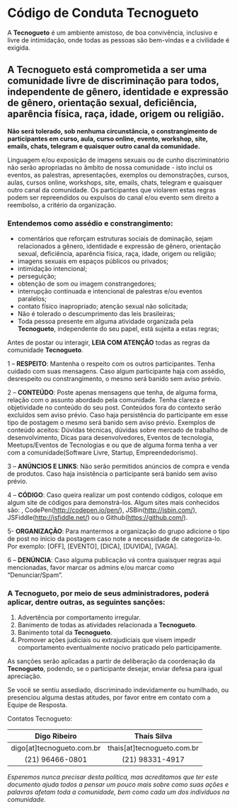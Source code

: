 # Código de Conduta Tecnogueto
A **Tecnogueto** é um ambiente amistoso, de boa convivência, inclusivo e livre de intimidação, onde todas as pessoas são bem-vindas e a civilidade é exigida.

## A **Tecnogueto** está comprometida a ser uma comunidade livre de discriminação para todos, independente de gênero, identidade e expressão de gênero, orientação sexual, deficiência, aparência física, raça, idade, origem ou religião.

**Não será tolerado, sob nenhuma circunstância, o constrangimento de participantes em curso, aula, curso online, evento, workshop, site, emails, chats, telegram e quaisquer outro canal da comunidade.**

Linguagem e/ou exposição de imagens sexuais ou de cunho discriminatório não serão apropriadas no âmbito de nossa comunidade - isto inclui os eventos, as palestras, apresentações, exemplos ou demonstrações, cursos, aulas, cursos online, workshops, site, emails, chats, telegram e quaisquer outro canal da comunidade.
Os participantes que violarem estas regras podem ser repreendidos ou expulsos do canal e/ou evento sem direito a reembolso, a critério da organização.

### Entendemos como assédio e constrangimento:

* comentários que reforçam estruturas sociais de dominação, sejam relacionados a gênero, identidade e expressão de gênero, orientação sexual, deficiência, aparência física, raça, idade, origem ou religião;
* imagens sexuais em espaços públicos ou privados;
* intimidação intencional;
* perseguição;
* obtenção de som ou imagem constrangedores;
* interrupção continuada e intencional de palestras e/ou eventos paralelos;
* contato físico inapropriado; atenção sexual não solicitada;
* Não é tolerado o descumprimento das leis brasileiras;
* Toda pessoa presente em alguma atividade organizada pela **Tecnogueto**, independente do seu papel, está sujeita a estas regras;

Antes de postar ou interagir, **LEIA COM ATENÇÃO** todas as regras da comunidade **Tecnogueto**.

1 – **RESPEITO**: Mantenha o respeito com os outros participantes. Tenha cuidado com suas mensagens. Caso algum participante haja com assédio, desrespeito ou constrangimento, o mesmo será banido sem aviso prévio.

2 – **CONTEÚDO**: Poste apenas mensagens que tenha, de alguma forma, relação com o assunto abordado pela comunidade. Tenha clareza e objetividade no conteúdo do seu post. Conteúdos fora do contexto serão excluídos sem aviso prévio. Caso haja persistência do participante em esse tipo de postagem o mesmo será banido sem aviso prévio. Exemplos de conteúdo aceitos: Dúvidas técnicas, dúvidas sobre mercado de trabalho de desenvolvimento, Dicas para desenvolvedores, Eventos de tecnologia, Meetups/Eventos de Tecnologias e ou que de alguma forma tenha a ver com a comunidade(Software Livre, Startup, Empreendedorismo).

3 – **ANÚNCIOS E LINKS**: Não serão permitidos anúncios de compra e venda de produtos. Caso haja insistência o participante será banido sem aviso prévio.

4 – **CÓDIGO**: Caso queira realizar um post contendo códigos, coloque em algum site de códigos para demonstrá-los. Algum sites mais conhecidos são: , CodePen(http://codepen.io/pen/), JSBin(http://jsbin.com/), JSFiddle(http://jsfiddle.net/) ou o Github(https://github.com/).

5- **ORGANIZAÇÃO**: Para mantermos a organização do grupo adicione o tipo de post no inicio da postagem caso note a necessidade de categoriza-lo. Por exemplo: [OFF], [EVENTO], [DICA], [DUVIDA], [VAGA].

6 – **DENÚNCIA**: Caso alguma publicação vá contra quaisquer regras aqui mencionadas, favor marcar os admins e/ou marcar como “Denunciar/Spam”.

### A Tecnogueto, por meio de seus administradores, poderá aplicar, dentre outras, as seguintes sanções:

1. Advertência por comportamento irregular.
2. Banimento de todas as atividades relacionada a **Tecnogueto**.
3. Banimento total da **Tecnogueto**.
4. Promover ações judiciais ou extrajudiciais que visem impedir comportamento eventualmente nocivo praticado pelo participamente.

As sanções serão aplicadas a partir de deliberação da coordenação da **Tecnogueto**, podendo, se o participante desejar, enviar defesa para igual apreciação.

Se você se sentiu assediado, discriminado indevidamente ou humilhado, ou presenciou alguma destas atitudes, por favor entre em contato com a Equipe de Resposta.

Contatos Tecnogueto:

Digo Ribeiro | Thaís Silva
:---: | :---:
digo[at]tecnogueto.com.br | thais[at]tecnogueto.com.br
(21) 96466-0801 | (21) 98331-4917

_Esperemos nunca precisar desta política, mas acreditamos que ter este documento
ajuda todos a pensar um pouco mais sobre como suas ações e palavras afetam toda
a comunidade, bem como cada um dos indivíduos na comunidade._
